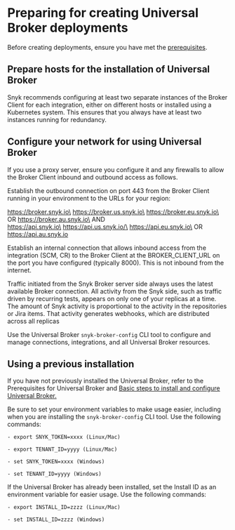 # Preparing for creating Universal Broker deployments

Before creating deployments, ensure you have met the [prerequisites](prerequisites-for-universal-broker.md).

## Prepare hosts for the installation of Universal Broker

Snyk recommends configuring at least two separate instances of the Broker Client for each integration, either on different hosts or installed using a Kubernetes system. This ensures that you always have at least two instances running for redundancy.

## Configure your network for using Universal Broker

If you use a proxy server, ensure you configure it and any firewalls to allow the Broker Client inbound and outbound access as follows.

Establish the outbound connection on port 443 from the Broker Client running in your environment to the URLs for your region:

https://broker.snyk.io\
https://broker.us.snyk.io\
https://broker.eu.snyk.io\
OR https://broker.au.snyk.io\
AND\
https://api.snyk.io\
https://api.us.snyk.io/\
https://api.eu.snyk.io\
OR https://api.au.snyk.io

Establish an internal connection that allows inbound access from the integration (SCM, CR) to the Broker Client at the BROKER\_CLIENT\_URL on the port you have configured (typically 8000). This is not inbound from the internet.

Traffic initiated from the Snyk Broker server side always uses the latest available Broker connection. All activity from the Snyk side, such as traffic driven by recurring tests, appears on only one of your replicas at a time. The amount of Snyk activity is proportional to the activity in the repositories or Jira items. That activity generates webhooks, which are distributed across all replicas

Use the Universal Broker `snyk-broker-config` CLI tool to configure and manage connections, integrations, and all Universal Broker resources.

## Using a previous installation

If you have not previously installed the Universal Broker, refer to the Prerequisites for Universal Broker and [Basic steps to install and configure Universal Broker.](basic-steps-to-install-and-configure-universal-broker.md)

Be sure to set your environment variables to make usage easier, including when you are installing the `snyk-broker-config` CLI tool. Use the following commands:

`- export SNYK_TOKEN=xxxx (Linux/Mac)`

`- export TENANT_ID=yyyy (Linux/Mac)`

`- set SNYK_TOKEN=xxxx (Windows)`

`- set TENANT_ID=yyyy (Windows)`

If the Universal Broker has already been installed, set the Install ID as an environment variable for easier usage. Use the following commands:

`- export INSTALL_ID=zzzz (Linux/Mac)`

`- set INSTALL_ID=zzzz (Windows)`
